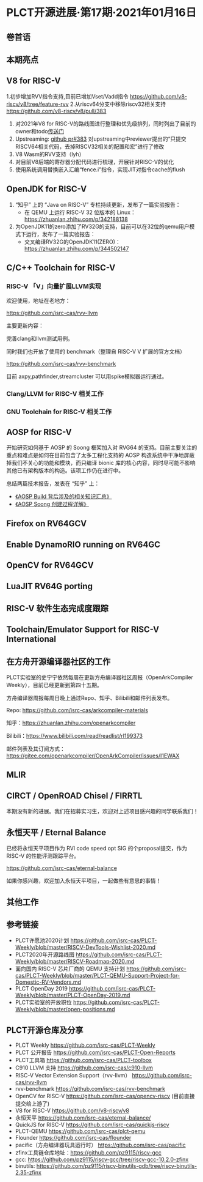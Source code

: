 # PLCT开源进展·第17期·2021年01月16日

## 卷首语

## 本期亮点


## V8 for RISC-V
1.初步增加RVV指令支持,目前已增加Vset/Vadd指令
 https://github.com/v8-riscv/v8/tree/feature-rvv
2.从riscv64分支中移除riscv32相关支持
 https://github.com/v8-riscv/v8/pull/383

1. 对2021年V8 for RISC-V的路线图进行整理和优先级排列，同时列出了目前的owner和todo[传送门](https://github.com/v8-riscv/v8/issues/366#issuecomment-756183363)
2. Upstreaming: 
   [github pr#383](https://github.com/v8-riscv/v8/pull/383) 对upstreaming中reviewer提出的“只提交RISCV64相关代码，去掉RISCV32相关的配置和宏”进行了修改
3. V8 Wasm的RVV支持（lyh）
4. 对目前V8后端的寄存器分配代码进行梳理，开展针对RISC-V的优化
5. 使用系统调用替换嵌入汇编“fence.i”指令，实现JIT对指令cache的flush

## OpenJDK for RISC-V

1. “知乎” 上的 “Java on RISC-V” 专栏持续更新，发布了一篇实验报告：
   - 在 QEMU 上运行 RISC-V 32 位版本的 Linux：https://zhuanlan.zhihu.com/p/342188138
2. 为OpenJDK11的zero添加了RV32G的支持，目前可以在32位的qemu用户模式下运行，发布了一篇实验报告：
   - 交叉编译RV32G的OpenJDK11(ZERO)：https://zhuanlan.zhihu.com/p/344502147

## C/C++ Toolchain for RISC-V

### RISC-V 「V」向量扩展LLVM实现

欢迎使用，地址在老地方：

https://github.com/isrc-cas/rvv-llvm

主要更新内容：

完善clang和llvm测试用例。

同时我们也开放了使用的 benchmark（整理自 RISC-V V 扩展的官方文档）

https://github.com/isrc-cas/rvv-benchmark

目前 axpy,pathfinder,streamcluster 可以用spike模拟器运行通过。


### Clang/LLVM for RISC-V 相关工作


### GNU Toolchain for RISC-V 相关工作

## AOSP for RISC-V

开始研究如何基于 AOSP 的 Soong 框架加入对 RVG64 的支持。目前主要关注的重点和难点是如何在目前包含了太多工程化支持的 AOSP 构造系统中干净地屏蔽掉我们不关心的功能和模块，而只编译 bionic 库的核心内容，同时尽可能不影响其他已有架构版本的构造。该项工作仍在进行中。

总结两篇技术报告，发表在 “知乎” 上：

- [《AOSP Build 背后涉及的相关知识汇总》](https://zhuanlan.zhihu.com/p/340689022)
- [《AOSP Soong 创建过程详解》](https://zhuanlan.zhihu.com/p/342817768)

## Firefox on RV64GCV


## Enable DynamoRIO running on RV64GC


## OpenCV for RV64GCV


## LuaJIT RV64G porting


## RISC-V 软件生态完成度跟踪


## Toolchain/Emulator Support for RISC-V International

## 在方舟开源编译器社区的工作

PLCT实验室的史宁宁依然每周在更新方舟编译器社区周报（OpenArkCompiler Weekly），目前已经更新到第四十五期。

方舟编译器周报每周日晚上通过Repo、知乎、Bilibili和邮件列表发布。

  Repo: https://github.com/isrc-cas/arkcompiler-materials

  知乎：https://zhuanlan.zhihu.com/openarkcompiler

  Bilibili：https://www.bilibili.com/read/readlist/rl199373

  邮件列表及其订阅方式：https://gitee.com/openarkcompiler/OpenArkCompiler/issues/I1EWAX

## MLIR


## CIRCT / OpenROAD Chisel / FIRRTL

本期没有新的进展。我们在招募实习生，欢迎对上述项目感兴趣的同学联系我们！

## 永恒天平 / Eternal Balance

已经将永恒天平项目作为 RVI code speed opt SIG 的个proposal提交，作为 RISC-V 的性能评测跟踪平台。

https://github.com/isrc-cas/eternal-balance

如果你感兴趣，欢迎加入永恒天平项目，一起做些有意思的事情！

## 其他工作


## 参考链接

- PLCT许愿池2020计划 https://github.com/isrc-cas/PLCT-Weekly/blob/master/RISCV-DevTools-Wishlist-2020.md
- PLCT2020年开源路线图 https://github.com/isrc-cas/PLCT-Weekly/blob/master/RISCV-Roadmap-2020.md
- 面向国内 RISC-V 芯片厂商的 QEMU 支持计划 https://github.com/isrc-cas/PLCT-Weekly/blob/master/PLCT-QEMU-Support-Project-for-Domestic-RV-Vendors.md
- PLCT OpenDay 2019 https://github.com/isrc-cas/PLCT-Weekly/blob/master/PLCT-OpenDay-2019.md
- PLCT实验室的开放职位 https://github.com/isrc-cas/PLCT-Weekly/blob/master/open-positions.md

## PLCT开源仓库及分享

- PLCT Weekly https://github.com/isrc-cas/PLCT-Weekly
- PLCT 公开报告 https://github.com/isrc-cas/PLCT-Open-Reports
- PLCT工具箱 https://github.com/isrc-cas/PLCT-toolbox
- C910 LLVM 支持 https://github.com/isrc-cas/c910-llvm
- RISC-V Vector Extension Support（rvv-llvm） https://github.com/isrc-cas/rvv-llvm
- rvv-benchmark https://github.com/isrc-cas/rvv-benchmark
- OpenCV for RISC-V https://github.com/isrc-cas/opencv-riscv (目前直接提交给上游了)
- V8 for RISC-V https://github.com/v8-riscv/v8
- 永恒天平 https://github.com/isrc-cas/eternal-balance/
- QuickJS for RISC-V https://github.com/isrc-cas/quickjs-riscv
- PLCT-QEMU https://github.com/isrc-cas/plct-qemu
- Flounder https://github.com/isrc-cas/flounder
- pacific（方舟编译器玩具运行时） https://github.com/isrc-cas/pacific
- zfinx工具链仓库地址：https://github.com/pz9115/riscv-gcc
- gcc: https://github.com/pz9115/riscv-gcc/tree/riscv-gcc-10.2.0-zfinx
- binutils: https://github.com/pz9115/riscv-binutils-gdb/tree/riscv-binutils-2.35-zfinx
